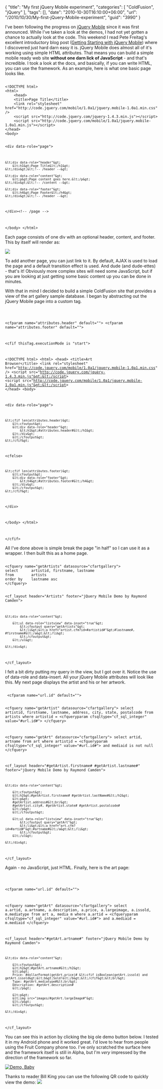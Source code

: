{
	"title": "My first jQuery Mobile experiment",
	"categories": [
		"ColdFusion",
		"jQuery"
	],
	"tags": [],
	"date": "2010-10-30T16:10:00+06:00",
	"url": "/2010/10/30/My-first-jQuery-Mobile-experiment",
	"guid": "3990"
}

I've been following the progress on <a href="http://jquerymobile.com/">jQuery Mobile</a> since it was first announced. While I've taken a look at the demos, I had not yet gotten a chance to actually look at the code. This weekend I read Pete Freitag's excellent introductory blog post (<a href="http://www.petefreitag.com/item/766.cfm">Getting Starting with jQuery Mobile</a>) where I discovered just hard darn easy it is. jQuery Mobile does almost all of it's working using simple HTML attributes. That means you can build a simple mobile ready web site <b>without one darn lick of JavaScript</b> - and that's incredible. I took a look at the docs, and basically, if you can write HTML, you can use the framework. As an example, here is what one basic page looks like.
<!--more-->
<p>

<code>
&lt;!DOCTYPE html&gt; 
&lt;html&gt; 
	&lt;head&gt; 
	&lt;title&gt;Page Title&lt;/title&gt; 
	&lt;link rel="stylesheet" href="http://code.jquery.com/mobile/1.0a1/jquery.mobile-1.0a1.min.css" /&gt;
	&lt;script src="http://code.jquery.com/jquery-1.4.3.min.js"&gt;&lt;/script&gt;
	&lt;script src="http://code.jquery.com/mobile/1.0a1/jquery.mobile-1.0a1.min.js"&gt;&lt;/script&gt;
&lt;/head&gt; 
&lt;body&gt; 

&lt;div data-role="page"&gt;

	&lt;div data-role="header"&gt;
		&lt;h1&gt;Page Title&lt;/h1&gt;
	&lt;/div&gt;&lt;!-- /header --&gt;

	&lt;div data-role="content"&gt;	
		&lt;p&gt;Page content goes here.&lt;/p&gt;		
	&lt;/div&gt;&lt;!-- /content --&gt;

	&lt;div data-role="footer"&gt;
		&lt;h4&gt;Page Footer&lt;/h4&gt;
	&lt;/div&gt;&lt;!-- /header --&gt;
&lt;/div&gt;&lt;!-- /page --&gt;

&lt;/body&gt;
&lt;/html&gt;
</code>

<p>

Each page consists of one div with an optional header, content, and footer. This by itself will render as:

<p>

<img src="https://static.raymondcamden.com/images/Capture20.PNG" />

<p>

To add another page, you can just link to it. By default, AJAX is used to load the page and a default transition effect is used. And dude (and dude-ettes) - that's it! Obviously more complex sites will need some JavaScript, but if you are looking at just getting some basic content up you can be done in minutes. 

<p>

With that in mind I decided to build a simple ColdFusion site that provides a view of the art gallery sample database. I began by abstracting out the jQuery Mobile page into a custom tag.

<p>

<code>

&lt;cfparam name="attributes.header" default=""&gt;
&lt;cfparam name="attributes.footer" default=""&gt;

&lt;cfif thisTag.executionMode is "start"&gt;

	
&lt;!DOCTYPE html&gt; 
&lt;html&gt; 
	&lt;head&gt; 
	&lt;title&gt;Art Browser&lt;/title&gt; 
	&lt;link rel="stylesheet" href="http://code.jquery.com/mobile/1.0a1/jquery.mobile-1.0a1.min.css" /&gt;
	&lt;script src="http://code.jquery.com/jquery-1.4.3.min.js"&gt;&lt;/script&gt;
	&lt;script src="http://code.jquery.com/mobile/1.0a1/jquery.mobile-1.0a1.min.js"&gt;&lt;/script&gt;
&lt;/head&gt; 
&lt;body&gt; 

	
&lt;div data-role="page"&gt;

	&lt;cfif len(attributes.header)&gt;
		&lt;cfoutput&gt;
		&lt;div data-role="header"&gt;
			&lt;h1&gt;#attributes.header#&lt;/h1&gt;
		&lt;/div&gt;
		&lt;/cfoutput&gt;
	&lt;/cfif&gt;

&lt;cfelse&gt;

	&lt;cfif len(attributes.footer)&gt;
		&lt;cfoutput&gt;
		&lt;div data-role="footer"&gt;
			&lt;h4&gt;#attributes.footer#&lt;/h4&gt;
		&lt;/div&gt;
		&lt;/cfoutput&gt;
	&lt;/cfif&gt;
	
&lt;/div&gt;

&lt;/body&gt;
&lt;/html&gt;

&lt;/cfif&gt;
</code>

<p>

All I've done above is simple break the page "in half" so I can use it as a wrapper. I then built this as a home page.

<p>

<code>
&lt;cfquery name="getArtists" datasource="cfartgallery"&gt;
select		artistid, firstname, lastname
from		artists
order by	lastname asc
&lt;/cfquery&gt;

&lt;cf_layout header="Artists" footer="jQuery Mobile Demo by Raymond Camden"&gt;

	&lt;div data-role="content"&gt;	
	
		&lt;ul data-role="listview" data-inset="true"&gt;
			&lt;cfoutput query="getArtists"&gt;
			&lt;li&gt;&lt;a href="artist.cfm?id=#artistid#"&gt;#lastname#, #firstname#&lt;/a&gt;&lt;/li&gt;
			&lt;/cfoutput&gt;
		&lt;/ul&gt;
		
	&lt;/div&gt;

&lt;/cf_layout&gt;
</code>

<p>

I felt a bit dirty putting my query in the view, but I got over it. Notice the use of data-role and data-insert. All your jQuery Mobile attributes will look like this. My next page displays the artist and his or her artwork.

<p>

<code>
 &lt;cfparam name="url.id" default=""&gt;

&lt;cfquery name="getArtist" datasource="cfartgallery"&gt;
select		artistid, firstname, lastname, address, city, state, postalcode
from		artists
where		artistid = &lt;cfqueryparam cfsqltype="cf_sql_integer" value="#url.id#"&gt;
&lt;/cfquery&gt;

&lt;cfquery name="getArt" datasource="cfartgallery"&gt;
select		artid, artname
from		art
where		artistid = &lt;cfqueryparam cfsqltype="cf_sql_integer" value="#url.id#"&gt;
and			mediaid is not null
&lt;/cfquery&gt;

&lt;cf_layout header="#getArtist.firstname# #getArtist.lastname#" footer="jQuery Mobile Demo by Raymond Camden"&gt;

	&lt;div data-role="content"&gt;

		&lt;cfoutput&gt;	
		&lt;h2&gt;#getArtist.firstname# #getArtist.lastName#&lt;/h2&gt;
		&lt;p&gt;
		#getArtist.address#&lt;br/&gt;
		#getArtist.city#, #getArtist.state# #getArtist.postalcode#
		&lt;/p&gt;
		&lt;/cfoutput&gt;

		&lt;ul data-role="listview" data-inset="true"&gt;
			&lt;cfoutput query="getArt"&gt;
			&lt;li&gt;&lt;a href="art.cfm?id=#artid#"&gt;#artname#&lt;/a&gt;&lt;/li&gt;
			&lt;/cfoutput&gt;
		&lt;/ul&gt;

	&lt;/div&gt;


&lt;/cf_layout&gt;
</code>

<p>

Again - no JavaScript, just HTML. Finally, here is the art page:

<p>

<code>

&lt;cfparam name="url.id" default=""&gt;

&lt;cfquery name="getArt" datasource="cfartgallery"&gt;
select		a.artid, a.artname, a.description, a.price, a.largeimage, a.issold, m.mediatype
from		art a, media m
where		a.artid = &lt;cfqueryparam cfsqltype="cf_sql_integer" value="#url.id#"&gt;
and			a.mediaid = m.mediaid
&lt;/cfquery&gt;

&lt;cf_layout header="#getArt.artname#" footer="jQuery Mobile Demo by Raymond Camden"&gt;

	&lt;div data-role="content"&gt;

		&lt;cfoutput&gt;	
		&lt;h2&gt;#getArt.artname#&lt;/h2&gt;
		&lt;p&gt;
		Price: #dollarFormat(getArt.price)# &lt;cfif isBoolean(getArt.issold) and getArt.issold&gt;&lt;b&gt;Sold!&lt;/b&gt;&lt;/cfif&gt;&lt;br/&gt;
		Type: #getArt.mediatype#&lt;br/&gt;
		Description: #getArt.description#
		&lt;/p&gt;

		&lt;p&gt;
		&lt;img src="images/#getArt.largeImage#"&gt;
		&lt;/p&gt;
		&lt;/cfoutput&gt;

	&lt;/div&gt;


&lt;/cf_layout&gt;
</code>

<p>

You can see this in action by clicking the big ole demo button below. I tested it in my Android phone and it worked great. I'd love to hear from people using the Fruit Company phone too. I've only scratched the surface here and the framework itself is still in Alpha, but I'm <i>very</i> impressed by the direction of the framework so far.

<p>

<a href="http://www.coldfusionjedi.com/demos/mobileart"><img src="https://static.raymondcamden.com/images/cfjedi/icon_128.png" title="Demo, Baby" border="0"></a>

<p>

Thanks to reader Bill King you can use the following QR code to quickly view the demo: <img src="http://chart.apis.google.com/chart?cht=qr&chs=300x300&chl=http://www.coldfusionjedi.com/demos/mobileart/&chld=H">